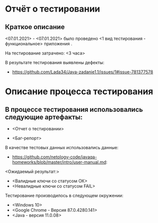 # Отчёт о тестировании <Legacy>
  ## Краткое описание
<07.01.2021> - <07.01.2021> было проведено <1 вид тестирования - функциональное> приложения <Legacy>.

На тестирование затрачено: <3 часа>

В результате тестирования выявлены дефекты:

* <https://github.com/Lada34/Java-zadanie1.1/issues/1#issue-781377578>

# Описание процесса тестирования

## В процессе тестирования использовались следующие артефакты:

* <Отчет о тестировании>

* <Баг-репорт>

В качестве тестовых данных использовались данные: 
* <https://github.com/netology-code/javaqa-homeworks/blob/master/intro/user-manual.md>:

<Ожидаемый результат:>
* <Валидные ключи со статусом ОК>
* <Невалидные ключи со статусом FAIL>

Тестирование производилось в следующем окружении:

* <Windows 10>
* <Google Chrome - Версия 87.0.4280.141>
* <Java - версия 11.0.08>
